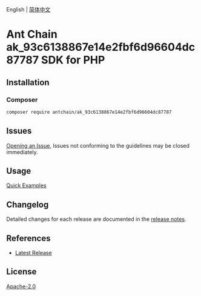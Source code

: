 English | [简体中文](README-CN.md)

# Ant Chain ak_93c6138867e14e2fbf6d96604dc87787 SDK for PHP

## Installation

### Composer

```bash
composer require antchain/ak_93c6138867e14e2fbf6d96604dc87787
```

## Issues

[Opening an Issue](https://github.com/alipay/antchain-openapi-prod-sdk/issues/new), Issues not conforming to the guidelines may be closed immediately.

## Usage

[Quick Examples](https://github.com/alipay/antchain-openapi-prod-sdk/blob/master/docs/0-Examples-EN.md#quick-examples)

## Changelog

Detailed changes for each release are documented in the [release notes](./ChangeLog.txt).

## References

* [Latest Release](https://github.com/antchain-openapi-sdk-php)

## License

[Apache-2.0](http://www.apache.org/licenses/LICENSE-2.0)
